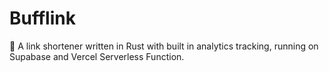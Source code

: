 # Bufflink

🦀 A link shortener written in Rust with built in analytics tracking, running on Supabase and Vercel Serverless Function.
